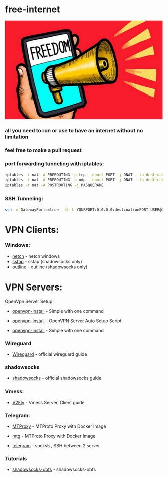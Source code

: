# free-internet
![image](https://github.com/sajadsoltanist/free-internet/blob/main/internet-freedom.jpg)
### all you need to run or use to have an internet without no limitation
### feel free to make a pull request
### port forwarding tunneling with iptables:
```bash
iptables -t nat -A PREROUTING -p tcp --dport PORT -j DNAT --to-destination IP:PORT
iptables -t nat -A PREROUTING -p udp --dport PORT -j DNAT --to-destination IP:PORT
iptables -t nat -A POSTROUTING -j MASQUERADE
```
### SSH Tunneling:
```bash
ssh -o GatewayPorts=true  -N -L YOURPORT:0.0.0.0:destinationPORT USER@IP
```
# VPN Clients:
### Windows:
* [netch](https://github.com/netchx/netch/releases) - netch windows
* [sstap](https://github.com/githello123/sstap) - sstap (shadowsocks only)
* [outline](https://github.com/Jigsaw-Code/outline-client/releases) - outline (shadowsocks only)


# VPN Servers:
OpenVpn Server Setup:
* [openvpn-install](https://github.com/angristan/openvpn-install) - Simple with one command

* [openvpn-install](https://github.com/hwdsl2/openvpn-install) - OpenVPN Server Auto Setup Script

* [openvpn-install](https://github.com/Nyr/openvpn-install) - Simple with one command
### Wireguard
* [Wireguard](https://www.wireguard.com/quickstart/) - official wireguard guide
### shadowsocks
* [shadowsocks](https://shadowsocks.org/guide/what-is-shadowsocks.html) - official shadowsocks guide
### Vmess:
* [V2Fly](https://www.v2fly.org/en_US/) - Vmess Server, Client guide
### Telegram:
* [MTProxy](https://github.com/TelegramMessenger/MTProxy) - MTProto Proxy with Docker Image
* [mtg](https://github.com/9seconds/mtg) - MTProto Proxy with Docker Image

* [telegram](https://github.com/zhinacode/telegram) - socks5 , SSH between 2 server


### Tutorials
* [shadowsocks-obfs](https://youtu.be/rtGPtn0Fkv8) - shadowsocks-obfs

